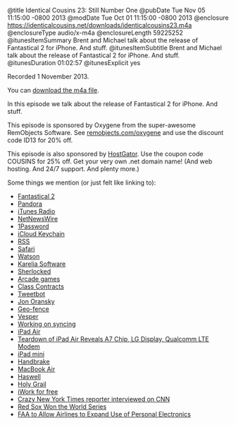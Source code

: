 @title Identical Cousins 23: Still Number One
@pubDate Tue Nov 05 11:15:00 -0800 2013
@modDate Tue Oct 01 11:15:00 -0800 2013
@enclosure https://identicalcousins.net/downloads/identicalcousins23.m4a
@enclosureType audio/x-m4a
@enclosureLength 59225252
@itunesItemSummary Brent and Michael talk about the release of Fantastical 2 for iPhone. And stuff.
@itunesItemSubtitle Brent and Michael talk about the release of Fantastical 2 for iPhone. And stuff.
@itunesDuration 01:02:57
@itunesExplicit yes

Recorded 1 November 2013.

You can <a href="https://identicalcousins.net/downloads/identicalcousins23.m4a">download the m4a file</a>.

In this episode we talk about the release of Fantastical 2 for iPhone. And stuff.

This episode is sponsored by Oxygene from the super-awesome RemObjects Software. See [remobjects.com/oxygene](http://remobjects.com/oxygene) and use the discount code ID13 for 20% off.

This episode is also sponsored by <a href="http://www.hostgator.com/">HostGator</a>. Use the coupon code COUSINS for 25% off. Get your very own .net domain name! (And web hosting. And 24/7 support. And plenty more.)

Some things we mention (or just felt like linking to):

<ul>
<li><a href="http://flexibits.com/fantastical-iphone">Fantastical 2</a></li>
<li><a href="http://www.pandora.com/">Pandora</a></li>
<li><a href="http://www.apple.com/itunes/itunes-radio/">iTunes Radio</a></li>
<li><a href="http://netnewswireapp.com/">NetNewsWire</a></li>
<li><a href="https://agilebits.com/onepassword">1Password</a></li>
<li><a href="http://www.macworld.com/article/2058081/how-to-use-icloud-keychain.html">iCloud Keychain</a></li>
<li><a href="http://cyber.law.harvard.edu/rss/rss.html">RSS</a></li>
<li><a href="http://www.apple.com/safari/">Safari</a></li>
<li><a href="http://www.karelia.com/watson/">Watson</a></li>
<li><a href="http://www.karelia.com/">Karelia Software</a></li>
<li><a href="http://www.urbandictionary.com/define.php?term=sherlocked">Sherlocked</a></li>
<li><a href="http://en.wikipedia.org/wiki/Arcade_game">Arcade games</a></li>
<li><a href="http://wiki.oxygenelanguage.com/en/Class_Contracts">Class Contracts</a></li>
<li><a href="http://tapbots.com/software/tweetbot/">Tweetbot</a></li>
<li><a href="https://twitter.com/jon01">Jon Oransky</a></li>
<li><a href="http://en.wikipedia.org/wiki/Geo-fence">Geo-fence</a></li>
<li><a href="http://vesperapp.co/">Vesper</a></li>
<li><a href="http://daringfireball.net/2013/09/vesper_whats_new_whats_next">Working on syncing</a></li>
<li><a href="http://www.apple.com/ipad-air/">iPad Air</a></li>
<li><a href="http://www.macrumors.com/2013/11/01/teardown-of-ipad-air-reveals-a7-chip-lg-display-qualcomm-lte-modem/">Teardown of iPad Air Reveals A7 Chip, LG Display, Qualcomm LTE Modem</a></li>
<li><a href="http://www.apple.com/ipad-mini/">iPad mini</a></li>
<li><a href="http://handbrake.fr/">Handbrake</a></li>
<li><a href="http://www.apple.com/macbook-air/">MacBook Air</a></li>
<li><a href="http://en.wikipedia.org/wiki/Haswell_(microarchitecture)">Haswell</a></li>
<li><a href="http://en.wikipedia.org/wiki/Holy_Grail">Holy Grail</a></li>
<li><a href="http://www.macworld.com/article/2056159/what-you-need-to-know-about-apples-free-apps-policy.html">iWork for free</a></li>
<li><a href="http://www.loopinsight.com/2013/10/30/crazy-new-york-times-reporter-interviewed-on-cnn/">Crazy New York Times reporter interviewed on CNN</a></li>
<li><a href="http://espn.go.com/boston/mlb/story/_/id/9906251/2013-world-series-boston-red-sox-complete-total-turnaround">Red Sox Won the World Series</a></li>
<li><a href="http://daringfireball.net/linked/2013/10/31/faa-devices">FAA to Allow Airlines to Expand Use of Personal Electronics</a></li>
</ul>

